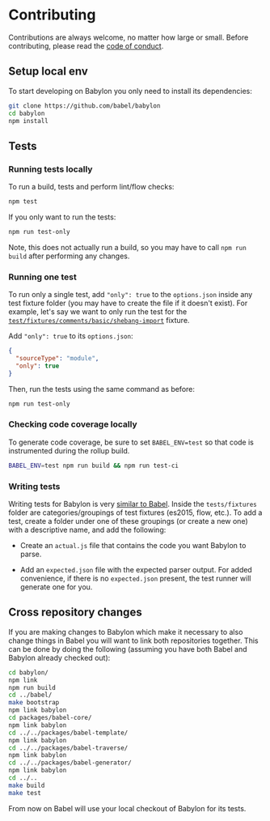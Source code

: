 # Contributing

Contributions are always welcome, no matter how large or small. Before
contributing, please read the
[code of conduct](https://github.com/babel/babel/blob/master/CODE_OF_CONDUCT.md).

## Setup local env

To start developing on Babylon you only need to install its dependencies:

```bash
git clone https://github.com/babel/babylon
cd babylon
npm install
```

## Tests

### Running tests locally

To run a build, tests and perform lint/flow checks:

```bash
npm test
```

If you only want to run the tests:

```bash
npm run test-only
```

Note, this does not actually run a build, so you may have to call `npm run build` after
performing any changes.

### Running one test

To run only a single test, add `"only": true` to the `options.json` inside any test fixture folder (you may have to create the file if it doesn't exist).
For example, let's say we want to only run the test for the [`test/fixtures/comments/basic/shebang-import`](https://github.com/babel/babylon/tree/7.0/test/fixtures/comments/basic/shebang-import) fixture.

Add `"only": true` to its `options.json`:

```json
{
  "sourceType": "module",
  "only": true
}
```

Then, run the tests using the same command as before:

```bash
npm run test-only
```

### Checking code coverage locally

To generate code coverage, be sure to set `BABEL_ENV=test` so that code is instrumented during
the rollup build.

```bash
BABEL_ENV=test npm run build && npm run test-ci
```

### Writing tests

Writing tests for Babylon is very
[similar to Babel](https://github.com/babel/babel/blob/master/CONTRIBUTING.md#writing-tests).
Inside the `tests/fixtures` folder are categories/groupings of test fixtures (es2015, flow,
etc.). To add a test, create a folder under one of these groupings (or create a new one) with a
descriptive name, and add the following:

* Create an `actual.js` file that contains the code you want Babylon to parse.

* Add an `expected.json` file with the expected parser output. For added convenience, if
  there is no `expected.json` present, the test runner will generate one for you.

## Cross repository changes

If you are making changes to Babylon which make it necessary to also change things in Babel
you will want to link both repositories together. This can be done by doing the following
(assuming you have both Babel and Babylon already checked out):

```bash
cd babylon/
npm link
npm run build
cd ../babel/
make bootstrap
npm link babylon
cd packages/babel-core/
npm link babylon
cd ../../packages/babel-template/
npm link babylon
cd ../../packages/babel-traverse/
npm link babylon
cd ../../packages/babel-generator/
npm link babylon
cd ../..
make build
make test
```

From now on Babel will use your local checkout of Babylon for its tests.
